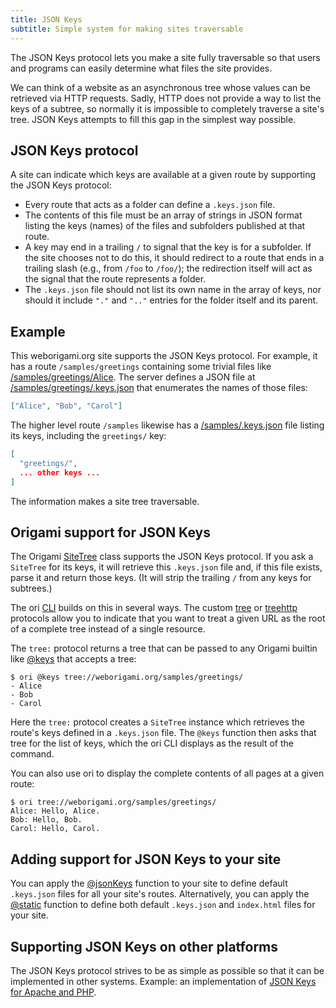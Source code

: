 ```yaml
---
title: JSON Keys
subtitle: Simple system for making sites traversable
---
```


The JSON Keys protocol lets you make a site fully traversable so that users and programs can easily determine what files the site provides.

We can think of a website as an asynchronous tree whose values can be retrieved via HTTP requests. Sadly, HTTP does not provide a way to list the keys of a subtree, so normally it is impossible to completely traverse a site's tree. JSON Keys attempts to fill this gap in the simplest way possible.

## JSON Keys protocol

A site can indicate which keys are available at a given route by supporting the JSON Keys protocol:

- Every route that acts as a folder can define a `.keys.json` file.
- The contents of this file must be an array of strings in JSON format listing the keys (names) of the files and subfolders published at that route.
- A key may end in a trailing `/` to signal that the key is for a subfolder. If the site chooses not to do this, it should redirect to a route that ends in a trailing slash (e.g., from `/foo` to `/foo/`); the redirection itself will act as the signal that the route represents a folder.
- The `.keys.json` file should not list its own name in the array of keys, nor should it include `"."` and `".."` entries for the folder itself and its parent.

## Example

This weborigami.org site supports the JSON Keys protocol. For example, it has a route `/samples/greetings` containing some trivial files like [/samples/greetings/Alice](/samples/greetings/Alice). The server defines a JSON file at [/samples/greetings/.keys.json](/samples/greetings/.keys.json) that enumerates the names of those files:

```json
["Alice", "Bob", "Carol"]
```

The higher level route `/samples` likewise has a [/samples/.keys.json](/samples/.keys.json) file listing its keys, including the `greetings/` key:

```json
[
  "greetings/",
  ... other keys ...
]
```

The information makes a site tree traversable.

## Origami support for JSON Keys

The Origami [SiteTree](SiteTree.html) class supports the JSON Keys protocol. If you ask a `SiteTree` for its keys, it will retrieve this `.keys.json` file and, if this file exists, parse it and return those keys. (It will strip the trailing `/` from any keys for subtrees.)

The ori [CLI](/cli) builds on this in several ways. The custom [tree](/builtins/@treeHttps.html) or [treehttp](/builtins/@treeHttp.html) protocols allow you to indicate that you want to treat a given URL as the root of a complete tree instead of a single resource.

The `tree:` protocol returns a tree that can be passed to any Origami builtin like [@keys](/builtins/@keys.html) that accepts a tree:

```console
$ ori @keys tree://weborigami.org/samples/greetings/
- Alice
- Bob
- Carol
```

Here the `tree:` protocol creates a `SiteTree` instance which retrieves the route's keys defined in a `.keys.json` file. The `@keys` function then asks that tree for the list of keys, which the ori CLI displays as the result of the command.

You can also use ori to display the complete contents of all pages at a given route:

```console
$ ori tree://weborigami.org/samples/greetings/
Alice: Hello, Alice.
Bob: Hello, Bob.
Carol: Hello, Carol.
```

## Adding support for JSON Keys to your site

You can apply the [@jsonKeys](/builtins/@jsonKeys.html) function to your site to define default `.keys.json` files for all your site's routes. Alternatively, you can apply the [@static](/builtins/@static.html) function to define both default `.keys.json` and `index.html` files for your site.

## Supporting JSON Keys on other platforms

The JSON Keys protocol strives to be as simple as possible so that it can be implemented in other systems. Example: an implementation of [JSON Keys for Apache and PHP](https://gist.github.com/JanMiksovsky/e748cab5d3e8f460d23ca7e51798ad27).
